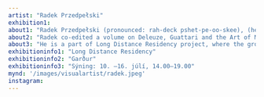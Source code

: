 ```yaml
---
artist: "Radek Przedpełski"
exhibition1: 
about1: "Radek Przedpełski (pronounced: rah-deck pshet-pe-oo-skee), (he/him) is a migrant artist-philosopher lecturing in interactive digital media at Trinity College Dublin. Radek's artistic practice revolves around entanglements between the earth, the cosmos, and sustainable artistic techniques. Radek's environments and low-bandwidth video works seek to create a resonant milieu—a site of incantation and speculative world-building inspired by ecologies of the Outer Carpathian Mountains and Éire. Radek graduated from Trinity College Dublin with a PhD in Digital Art and Humanities, focusing on Polish neo-avant-garde of the 1970s."
about2: "Radek co-edited a volume on Deleuze, Guattari and the Art of Multiplicity published by Edinburgh University Press in 2020. He is a member of Substantial Motion Research Network founded by Laura U. Marks and Azadeh Emadi for cross-cultural investigation of media art, as well as a curator, together with Laura U. Marks, of the annual Small File Media Festival hosted by the School for the Creative Arts at Simon Fraser University, Vancouver."
about3: "He is a part of Long Distance Residency project, where the group will travel by ecological means to exhibit at LungA."
exhibitioninfo1: "Long Distance Residency"
exhibitioninfo2: "Garður"
exhibitioninfo3: "Sýning: 10. –16. júlí, 14.00–19.00"
mynd: '/images/visualartist/radek.jpeg'
instagram: 
---
```

